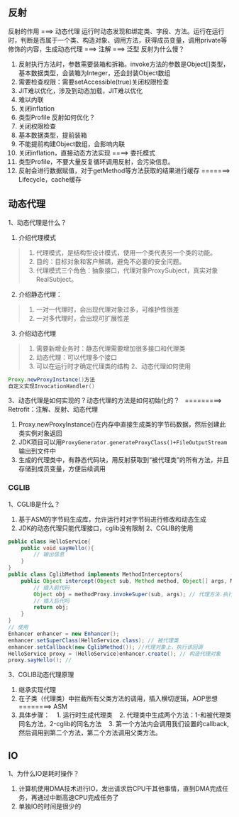 ## 反射
反射的作用 ===> 动态代理
运行时动态发现和绑定类、字段、方法。运行在运行时，判断是否属于一个类、构造对象、调用方法，获得成员变量，调用private等修饰的内容，生成动态代理
===> 注解
===> 泛型
反射为什么慢？
1. 反射执行方法时，参数需要装箱和拆箱。invoke方法的参数是Object[]类型，基本数据类型，会装箱为Integer，还会封装Object数组
2. 需要检查权限：需要setAccessible(true)关闭权限检查
3. JIT难以优化，涉及到动态加载，JIT难以优化
4. 难以内联
5. 关闭inflation
6. 类型Profile
反射如何优化？
1. 关闭权限检查
2. 基本数据类型，提前装箱
3. 不能提前构建Object数组，会影响内联
4. 关闭inflation，直接动态方法实现 ====> 委托模式
5. 类型Profile，不要大量反复循环调用反射，会污染信息。
6. 反射会进行数据赋值，对于getMethod等方法获取的结果进行缓存 =======> Lifecycle，cache缓存
## 动态代理
1、动态代理是什么？
1. 介绍代理模式
> 1. 代理模式，是结构型设计模式，使用一个类代表另一个类的功能。
> 1. 目的：目标对象和客户解耦，避免不必要的安全问题。
> 1. 代理模式三个角色：抽象接口，代理对象ProxySubject，真实对象RealSubject。
2. 介绍静态代理：
> 1. 一对一代理时，会出现代理对象过多，可维护性很差
> 1. 一对多代理时，会出现可扩展性差
3. 介绍动态代理
> 1. 需要新增业务时：静态代理需要增加很多接口和代理类
> 1. 动态代理：可以代理多个接口
> 1. 可以在运行时才确定代理类的结构
2、动态代理如何使用
```java
Proxy.newProxyInstance()方法
自定义实现InvocationHandler()
```
3、动态代理是如何实现的？动态代理的方法是如何初始化的？   =========> Retrofit：注解、反射、动态代理
1. Proxy.newProxyInstance()在内存中直接生成类的字节码数据，然后创建此类实例对象返回
2. JDK项目可以用`ProxyGenerator.generateProxyClass()+FileOutputStream`输出到文件中
1. 生成的代理类中，有静态代码块，用反射获取到“被代理类”的所有方法，并且存储到成员变量，方便后续调用
### CGLIB
1、CGLIB是什么？
1. 基于ASM的字节码生成库，允许运行时对字节码进行修改和动态生成
2. JDK的动态代理只能代理接口，cglib没有限制
2、CGLIB的使用
```java
public class HelloService{
    public void sayHello(){
        // 输出信息
    }
}
public class CglibMethod implements MethodInterceptors{
    public Object intercept(Object sub, Method method, Object[] args, MethodProxy methodProxy){
        // 插入前代码
        Object obj = methodProxy.invokeSuper(sub, args); // 代理方法.执行（代理类的对象，参数）
        // 插入后代吗
        return obj;
    }
}
// 使用
Enhancer enhancer = new Enhancer();
enhancer.setSuperClass(HelloService.class); // 被代理类
enhancer.setCallback(new CglibMethod()); //代理对象上，执行该回调
HelloService proxy = (HelloService)enhancer.create(); // 构造代理对象
proxy.sayHello(); //
```
3、CGLIB动态代理原理
1. 继承实现代理
2. 在子类（代理类）中拦截所有父类方法的调用，插入横切逻辑，AOP思想 ========> ASM
3. 具体步骤：
   1. 运行时生成代理类
   2. 代理类中生成两个方法：1-和被代理类同名方法，2-cglib的同名方法
   3. 第一个方法内会调用我们设置的callback,然后调用到第二个方法，第二个方法调用父类方法。
## IO
1、为什么IO是耗时操作？
1. 计算机使用DMA技术进行IO，发出请求后CPU干其他事情，直到DMA完成任务，再通过中断高速CPU完成任务了
2. 单独IO的时间是很少的
